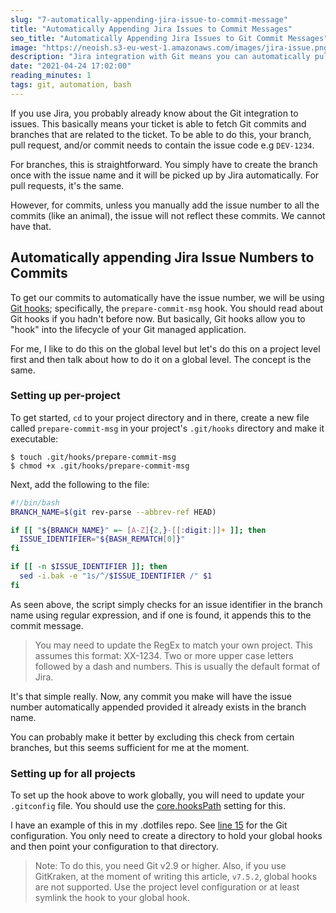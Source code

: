 ```yaml
---
slug: "7-automatically-appending-jira-issue-to-commit-message"
title: "Automatically Appending Jira Issues to Commit Messages"
seo_title: "Automatically Appending Jira Issues to Git Commit Messages"
image: "https://neoish.s3-eu-west-1.amazonaws.com/images/jira-issue.png"
description: "Jira integration with Git means you can automatically pull commits and branches from your repo. But you need to do this first."
date: "2021-04-24 17:02:00"
reading_minutes: 1
tags: git, automation, bash
---
```


If you use Jira, you probably already know about the Git integration to issues. This basically means your ticket is able to fetch Git commits and branches that are related to the ticket. To be able to do this, your branch, pull request, and/or commit needs to contain the issue code e.g `DEV-1234`.

For branches, this is straightforward. You simply have to create the branch once with the issue name and it will be picked up by Jira automatically. For pull requests, it's the same.

However, for commits, unless you manually add the issue number to all the commits (like an animal), the issue will not reflect these commits. We cannot have that.

## Automatically appending Jira Issue Numbers to Commits

To get our commits to automatically have the issue number, we will be using [Git hooks](https://git-scm.com/book/en/v2/Customizing-Git-Git-Hooks); specifically, the `prepare-commit-msg` hook. You should read about Git hooks if you hadn't before now. But basically, Git hooks allow you to "hook" into the lifecycle of your Git managed application.

For me, I like to do this on the global level but let's do this on a project level first and then talk about how to do it on a global level. The concept is the same.

### Setting up per-project

To get started, `cd` to your project directory and in there, create a new file called `prepare-commit-msg` in your project's `.git/hooks` directory and make it executable:

```shell
$ touch .git/hooks/prepare-commit-msg
$ chmod +x .git/hooks/prepare-commit-msg
```

Next, add the following to the file:

```bash
#!/bin/bash
BRANCH_NAME=$(git rev-parse --abbrev-ref HEAD)

if [[ "${BRANCH_NAME}" =~ [A-Z]{2,}-[[:digit:]]+ ]]; then
  ISSUE_IDENTIFIER="${BASH_REMATCH[0]}"
fi

if [[ -n $ISSUE_IDENTIFIER ]]; then
  sed -i.bak -e "1s/^/$ISSUE_IDENTIFIER /" $1
fi
```

As seen above, the script simply checks for an issue identifier in the branch name using regular expression, and if one is found, it appends this to the commit message.

> You may need to update the RegEx to match your own project. This assumes this format: XX-1234. Two or more upper case letters followed by a dash and numbers. This is usually the default format of Jira.

It's that simple really. Now, any commit you make will have the issue number automatically appended provided it already exists in the branch name.

You can probably make it better by excluding this check from certain branches, but this seems sufficient for me at the moment.

### Setting up for all projects

To set up the hook above to work globally, you will need to update your `.gitconfig` file. You should use the [core.hooksPath](https://git-scm.com/docs/git-config#Documentation/git-config.txt-corehooksPath) setting for this.

I have an example of this in my .dotfiles repo. See [line 15](https://github.com/neoighodaro/dotfiles/blob/master/.gitconfig#L15) for the Git configuration. You only need to create a directory to hold your global hooks and then point your configuration to that directory.

> Note: To do this, you need Git v2.9 or higher. Also, if you use GitKraken, at the moment of writing this article, `v7.5.2`, global hooks are not supported. Use the project level configuration or at least symlink the hook to your global hook.
